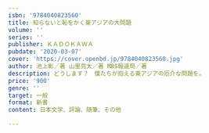```yaml
---
isbn: '9784040823560'
title: 知らないと恥をかく東アジアの大問題
volume: ''
series: ''
publisher: ＫＡＤＯＫＡＷＡ
pubdate: '2020-03-07'
cover: 'https://cover.openbd.jp/9784040823560.jpg'
author: 池上彰／著 山里亮太／著 MBS報道局／著
description: どうします？　僕たちが抱える東アジアの厄介な問題を。
price: '900'
genre: ''
target: 一般
format: 新書
content: 日本文学、評論、随筆、その他

---
```

